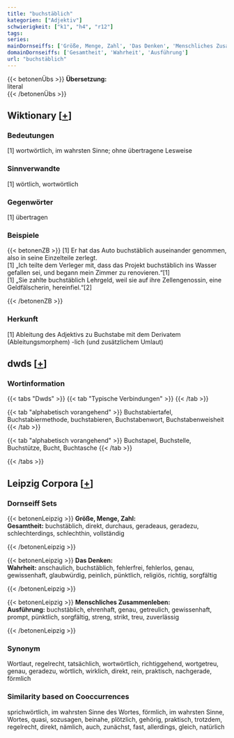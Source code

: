 ```yaml
---
title: "buchstäblich"
kategorien: ["Adjektiv"]
schwierigkeit: ["k1", "h4", "r12"]
tags:
series:
mainDornseiffs: ['Größe, Menge, Zahl', 'Das Denken', 'Menschliches Zusammenleben']
domainDornseiffs: ['Gesamtheit', 'Wahrheit', 'Ausführung']
url: "buchstäblich"
---
```


{{< betonenÜbs >}}
**Übersetzung:**  
literal  
{{< /betonenÜbs >}}

## Wiktionary [[+](https://de.wiktionary.org/wiki/buchstäblich)]

### Bedeutungen
[1] wortwörtlich, im wahrsten Sinne; ohne übertragene Lesweise  

### Sinnverwandte
[1] wörtlich, wortwörtlich  

### Gegenwörter
[1] übertragen  

### Beispiele
{{< betonenZB >}}
[1] Er hat das Auto buchstäblich auseinander genommen, also in seine Einzelteile zerlegt.  
[1] „Ich teilte dem Verleger mit, dass das Projekt buchstäblich ins Wasser gefallen sei, und begann mein Zimmer zu renovieren.“[1]  
[1] „Sie zahlte buchstäblich Lehrgeld, weil sie auf ihre Zellengenossin, eine Geldfälscherin, hereinfiel.“[2]  

{{< /betonenZB >}}
### Herkunft
[1] Ableitung des Adjektivs zu Buchstabe mit dem Derivatem (Ableitungsmorphem) -lich (und zusätzlichem Umlaut)  



## dwds [[+](https://www.dwds.de/wb/buchstäblich)]

### Wortinformation
{{< tabs "Dwds" >}}
{{< tab "Typische Verbindungen" >}}
{{< /tab >}}

{{< tab "alphabetisch vorangehend" >}}
Buchstabiertafel, Buchstabiermethode, buchstabieren, Buchstabenwort, Buchstabenweisheit
{{< /tab >}}

{{< tab "alphabetisch vorangehend" >}}
Buchstapel, Buchstelle, Buchstütze, Bucht, Buchtasche
{{< /tab >}}

{{< /tabs >}}

## Leipzig Corpora [[+](https://corpora.uni-leipzig.de/en/res?word=buchstäblich&corpusId=deu_newscrawl-public_2018)]

### Dornseiff Sets
{{< betonenLeipzig >}}
**Größe, Menge, Zahl:**  
**Gesamtheit:** buchstäblich, direkt, durchaus, geradeaus, geradezu, schlechterdings, schlechthin, vollständig  

{{< /betonenLeipzig >}}


{{< betonenLeipzig >}}
**Das Denken:**  
**Wahrheit:** anschaulich, buchstäblich, fehlerfrei, fehlerlos, genau, gewissenhaft, glaubwürdig, peinlich, pünktlich, religiös, richtig, sorgfältig  

{{< /betonenLeipzig >}}


{{< betonenLeipzig >}}
**Menschliches Zusammenleben:**  
**Ausführung:** buchstäblich, ehrenhaft, genau, getreulich, gewissenhaft, prompt, pünktlich, sorgfältig, streng, strikt, treu, zuverlässig  

{{< /betonenLeipzig >}}

### Synonym
Wortlaut, regelrecht, tatsächlich, wortwörtlich, richtiggehend, wortgetreu, genau, geradezu, wörtlich, wirklich, direkt, rein, praktisch, nachgerade, förmlich


### Similarity based on Cooccurrences
sprichwörtlich, im wahrsten Sinne des Wortes, förmlich, im wahrsten Sinne, Wortes, quasi, sozusagen, beinahe, plötzlich, gehörig, praktisch, trotzdem, regelrecht, direkt, nämlich, auch, zunächst, fast, allerdings, gleich, natürlich

